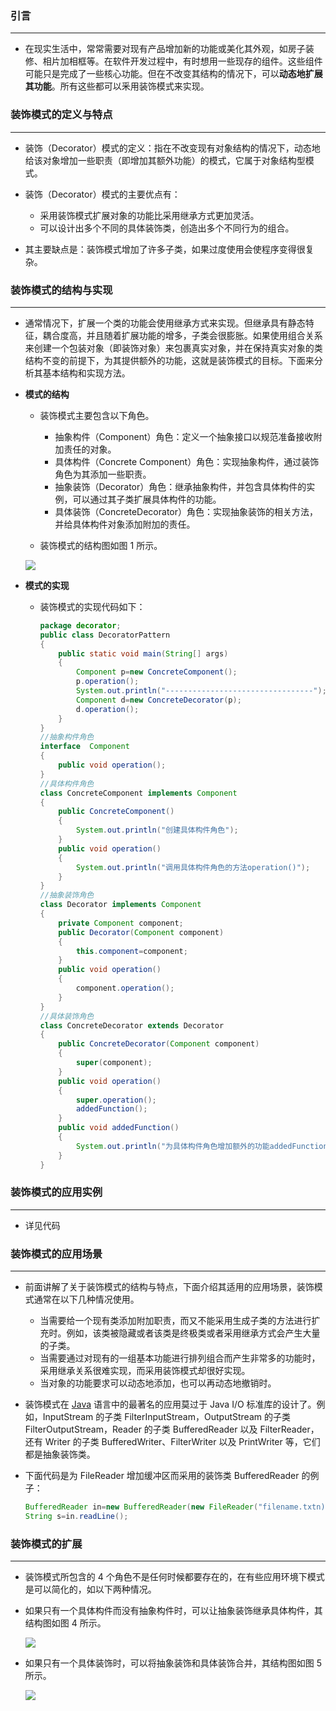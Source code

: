 ### 引言

------

+ 在现实生活中，常常需要对现有产品增加新的功能或美化其外观，如房子装修、相片加相框等。在软件开发过程中，有时想用一些现存的组件。这些组件可能只是完成了一些核心功能。但在不改变其结构的情况下，可以**动态地扩展其功能**。所有这些都可以釆用装饰模式来实现。

### 装饰模式的定义与特点

------

+ 装饰（Decorator）模式的定义：指在不改变现有对象结构的情况下，动态地给该对象增加一些职责（即增加其额外功能）的模式，它属于对象结构型模式。

+ 装饰（Decorator）模式的主要优点有：
  + 采用装饰模式扩展对象的功能比采用继承方式更加灵活。
  + 可以设计出多个不同的具体装饰类，创造出多个不同行为的组合。

+ 其主要缺点是：装饰模式增加了许多子类，如果过度使用会使程序变得很复杂。

### 装饰模式的结构与实现

------

+ 通常情况下，扩展一个类的功能会使用继承方式来实现。但继承具有静态特征，耦合度高，并且随着扩展功能的增多，子类会很膨胀。如果使用组合关系来创建一个包装对象（即装饰对象）来包裹真实对象，并在保持真实对象的类结构不变的前提下，为其提供额外的功能，这就是装饰模式的目标。下面来分析其基本结构和实现方法。

+ **模式的结构**
  + 装饰模式主要包含以下角色。

    + 抽象构件（Component）角色：定义一个抽象接口以规范准备接收附加责任的对象。
    + 具体构件（Concrete    Component）角色：实现抽象构件，通过装饰角色为其添加一些职责。
    + 抽象装饰（Decorator）角色：继承抽象构件，并包含具体构件的实例，可以通过其子类扩展具体构件的功能。
    + 具体装饰（ConcreteDecorator）角色：实现抽象装饰的相关方法，并给具体构件对象添加附加的责任。

  +  装饰模式的结构图如图 1 所示。

    ![](./装饰模式结构图.png)

+ **模式的实现**

  + 装饰模式的实现代码如下：

    ```java
    package decorator;
    public class DecoratorPattern
    {
        public static void main(String[] args)
        {
            Component p=new ConcreteComponent();
            p.operation();
            System.out.println("---------------------------------");
            Component d=new ConcreteDecorator(p);
            d.operation();
        }
    }
    //抽象构件角色
    interface  Component
    {
        public void operation();
    }
    //具体构件角色
    class ConcreteComponent implements Component
    {
        public ConcreteComponent()
        {
            System.out.println("创建具体构件角色");       
        }   
        public void operation()
        {
            System.out.println("调用具体构件角色的方法operation()");           
        }
    }
    //抽象装饰角色
    class Decorator implements Component
    {
        private Component component;   
        public Decorator(Component component)
        {
            this.component=component;
        }   
        public void operation()
        {
            component.operation();
        }
    }
    //具体装饰角色
    class ConcreteDecorator extends Decorator
    {
        public ConcreteDecorator(Component component)
        {
            super(component);
        }   
        public void operation()
        {
            super.operation();
            addedFunction();
        }
        public void addedFunction()
        {
            System.out.println("为具体构件角色增加额外的功能addedFunction()");           
        }
    }
    ```

    

### 装饰模式的应用实例

------

+ 详见代码

### 装饰模式的应用场景

------

+ 前面讲解了关于装饰模式的结构与特点，下面介绍其适用的应用场景，装饰模式通常在以下几种情况使用。
  + 当需要给一个现有类添加附加职责，而又不能采用生成子类的方法进行扩充时。例如，该类被隐藏或者该类是终极类或者采用继承方式会产生大量的子类。
  + 当需要通过对现有的一组基本功能进行排列组合而产生非常多的功能时，采用继承关系很难实现，而采用装饰模式却很好实现。
  + 当对象的功能要求可以动态地添加，也可以再动态地撤销时。

+ 装饰模式在 [Java](http://c.biancheng.net/java/) 语言中的最著名的应用莫过于 Java I/O 标准库的设计了。例如，InputStream 的子类 FilterInputStream，OutputStream 的子类 FilterOutputStream，Reader 的子类 BufferedReader 以及 FilterReader，还有 Writer 的子类 BufferedWriter、FilterWriter 以及 PrintWriter 等，它们都是抽象装饰类。

+ 下面代码是为 FileReader 增加缓冲区而采用的装饰类 BufferedReader 的例子：

  ```java
  BufferedReader in=new BufferedReader(new FileReader("filename.txtn));
  String s=in.readLine();
  ```

  

### 装饰模式的扩展

------

+ 装饰模式所包含的 4 个角色不是任何时候都要存在的，在有些应用环境下模式是可以简化的，如以下两种情况。

+ 如果只有一个具体构件而没有抽象构件时，可以让抽象装饰继承具体构件，其结构图如图 4 所示。

  ![](./装饰模式＿只有一个具体构件.png)

+ 如果只有一个具体装饰时，可以将抽象装饰和具体装饰合并，其结构图如图 5 所示。

  ![](./装饰模式＿只有一个具体装饰.png)